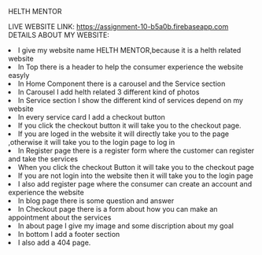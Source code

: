 HELTH MENTOR <br/>

LIVE WEBSITE LINK: https://assignment-10-b5a0b.firebaseapp.com <br />
DETAILS ABOUT MY WEBSITE:

<li>I give my website name HELTH MENTOR,because it is a helth related website</li>
<li>In Top there is a header to help the consumer experience the website easyly</li>
<li> In Home Component there is a carousel and the Service section</li>
<li>In Carousel I add helth related 3 different kind of photos </li>
<li>In Service section I show the different kind of services depend on my website</li>
<li>In every service card I add a checkout button</li>
<li>If you click the checkout button it will take you to the checkout page.</li>
<li>If you are loged in the website it will directly take you to the page ,otherwise it will take you to the login page to log in</li>
<li>In Register page there is a register form where the customer can register and take the services</li>
<li>When you click the checkout Button it will take you to the checkout page</li>
<li>If you are not login into the website then it will take you to the login page</li>
<li>I also add register page where the consumer can create an account and experience the website</li>
<li>In blog page there is some question and answer</li>
<li>In Checkout page there is a form about how you can make an appointment about the services</li>
<li>In about page I give my image and some discription about my goal</li>
<li>In bottom I add a footer section</li>
<li>I also add a 404 page.</li>
